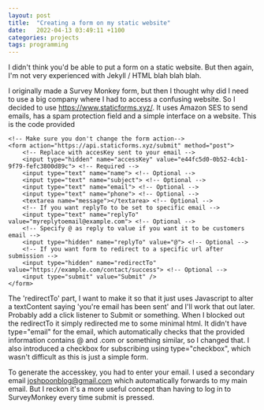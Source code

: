 ```yaml
---
layout: post
title:  "Creating a form on my static website"
date:   2022-04-13 03:49:11 +1100
categories: projects
tags: programming
---
```


I didn't think you'd be able to put a form on a static website. But then again, I'm not very experienced with Jekyll / HTML blah blah blah. 

I originally made a Survey Monkey form, but then I thought why did I need to use a big company where I had to access a confusing website. So I decided to use <a href="https://www.staticforms.xyz/">https://www.staticforms.xyz/</a>. It uses Amazon SES to send emails, has a spam protection field and a simple interface on a website. This is the code provided

    <!-- Make sure you don't change the form action-->
    <form action="https://api.staticforms.xyz/submit" method="post">
        <!-- Replace with accesKey sent to your email -->
        <input type="hidden" name="accessKey" value="e44fc5d0-0b52-4cb1-9f79-fefc3800d89c"> <!-- Required -->
        <input type="text" name="name"> <!-- Optional -->
        <input type="text" name="subject"> <!-- Optional -->
        <input type="text" name="email"> <!-- Optional -->
        <input type="text" name="phone"> <!-- Optional -->
        <textarea name="message"></textarea> <!-- Optional -->
        <!-- If you want replyTo to be set to specific email -->
        <input type="text" name="replyTo" value="myreplytoemail@example.com"> <!-- Optional -->
        <!-- Specify @ as reply to value if you want it to be customers email -->
        <input type="hidden" name="replyTo" value="@"> <!-- Optional -->
        <!-- If you want form to redirect to a specific url after submission -->
        <input type="hidden" name="redirectTo" value="https://example.com/contact/success"> <!-- Optional -->
        <input type="submit" value="Submit" />
    </form>
    
The 'redirectTo' part, I want to make it so that it just uses Javascript to alter a textContent saying 'you're email has been sent' and I'll work that out later. Probably add a click listener to Submit or something. When I blocked out the redirectTo it simply redirected me to some minimal html. It didn't have type="email" for the email, which automatically checks that the provided information contains @ and .com or something similar, so I changed that. I also introduced a checkbox for subscribing using type="checkbox", which wasn't difficult as this is just a simple form. 

To generate the accesskey, you had to enter your email. I used a secondary email joshpoonblog@gmail.com which automatically forwards to my main email. But I reckon it's a more useful concept than having to log in to SurveyMonkey every time submit is pressed.
